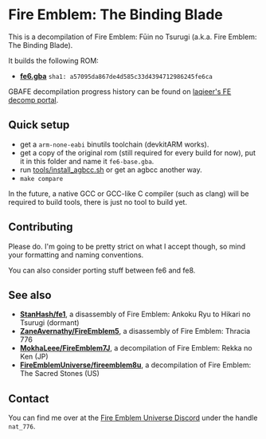 # Fire Emblem: The Binding Blade

This is a decompilation of Fire Emblem: Fūin no Tsurugi (a.k.a. Fire Emblem: The Binding Blade).

It builds the following ROM:

* **[fe6.gba]** `sha1: a57095da867de4d585c33d4394712986245fe6ca`

GBAFE decompilation progress history can be found on [laqieer's FE decomp portal][fe-decomp-portal].

[fe6.gba]: https://datomatic.no-intro.org/index.php?page=show_record&s=23&n=0367
[fe-decomp-portal]: https://laqieer.github.io/fe-decomp-portal/

## Quick setup

- get a `arm-none-eabi` binutils toolchain (devkitARM works).
- get a copy of the original rom (still required for every build for now), put it in this folder and name it `fe6-base.gba`.
- run [tools/install_agbcc.sh](tools/install_agbcc.sh) or get an agbcc another way.
- `make compare`

In the future, a native GCC or GCC-like C compiler (such as clang) will be required to build tools, there is just no tool to build yet.

## Contributing

Please do. I'm going to be pretty strict on what I accept though, so mind your formatting and naming conventions.

You can also consider porting stuff between fe6 and fe8.

## See also

* [**StanHash/fe1**](https://github.com/StanHash/fe1), a disassembly of Fire Emblem: Ankoku Ryu to Hikari no Tsurugi (dormant)
* [**ZaneAvernathy/FireEmblem5**](https://github.com/ZaneAvernathy/FireEmblem5), a disassembly of Fire Emblem: Thracia 776
* [**MokhaLeee/FireEmblem7J**](https://github.com/MokhaLeee/FireEmblem7J), a decompilation of Fire Emblem: Rekka no Ken (JP)
* [**FireEmblemUniverse/fireemblem8u**](https://github.com/FireEmblemUniverse/fireemblem8u), a decompilation of Fire Emblem: The Sacred Stones (US)

## Contact

You can find me over at the [Fire Emblem Universe Discord](https://feuniverse.us/t/feu-discord-server/1480?u=stanh) under the handle `nat_776`.
